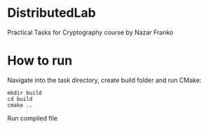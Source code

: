 # DistributedLab
Practical Tasks for Cryptography course by Nazar Franko

# How to run
Navigate into the task directory, create build folder and run CMake:
```
mkdir build
cd build
cmake ..
```
Run compiled file